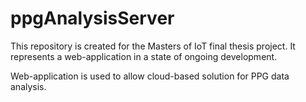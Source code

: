 # ppgAnalysisServer
This repository is created for the Masters of IoT final thesis project. It represents a web-application in a state of ongoing development.

Web-application is used to allow cloud-based solution for PPG data analysis.
